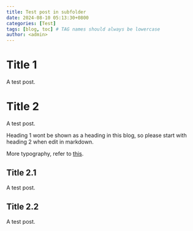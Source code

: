 ```yaml
---
title: Test post in subfolder
date: 2024-08-10 05:13:30+0800
categories: [Test]
tags: [blog, toc] # TAG names should always be lowercase
author: <admin> 
---
```


# Title 1
A test post.

# Title 2
A test post.

Heading 1 wont be shown as a heading in this blog, so please start with heading 2 when edit in markdown.

More typography, refer to [this](https://chirpy.cotes.page/posts/text-and-typography/).

## Title 2.1
A test post.

## Title 2.2
A test post.
